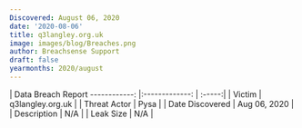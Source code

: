 ```yaml
---
Discovered: August 06, 2020
date: '2020-08-06'
title: q3langley.org.uk
image: images/blog/Breaches.png
author: Breachsense Support
draft: false
yearmonths: 2020/august
---
```



| Data Breach Report
------------:   |:-------------:    | :-----:|
| Victim    | q3langley.org.uk      | 
| Threat Actor    | Pysa      | 
| Date Discovered    | Aug 06, 2020      | 
| Description    | N/A      | 
| Leak Size    | N/A      | 

